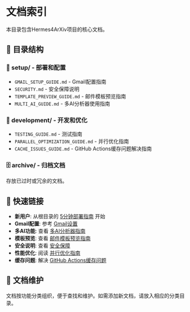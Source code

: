 # 文档索引

本目录包含Hermes4ArXiv项目的核心文档。

## 📁 目录结构

### 🚀 setup/ - 部署和配置
- `GMAIL_SETUP_GUIDE.md` - Gmail配置指南
- `SECURITY.md` - 安全保障说明
- `TEMPLATE_PREVIEW_GUIDE.md` - 邮件模板预览指南
- `MULTI_AI_GUIDE.md` - 多AI分析器使用指南

### 🔧 development/ - 开发和优化
- `TESTING_GUIDE.md` - 测试指南
- `PARALLEL_OPTIMIZATION_GUIDE.md` - 并行优化指南
- `CACHE_ISSUES_GUIDE.md` - GitHub Actions缓存问题解决指南

### 🗄️ archive/ - 归档文档
存放已过时或冗余的文档。

## 🔗 快速链接

- **新用户**: 从根目录的 [5分钟部署指南](../QUICK_DEPLOY.md) 开始
- **Gmail配置**: 参考 [Gmail设置](setup/GMAIL_SETUP_GUIDE.md)
- **多AI功能**: 查看 [多AI分析器指南](setup/MULTI_AI_GUIDE.md)
- **模板预览**: 查看 [邮件模板预览指南](setup/TEMPLATE_PREVIEW_GUIDE.md)
- **安全说明**: 查看 [安全保障](setup/SECURITY.md)
- **性能优化**: 阅读 [并行优化指南](development/PARALLEL_OPTIMIZATION_GUIDE.md)
- **缓存问题**: 解决 [GitHub Actions缓存问题](development/CACHE_ISSUES_GUIDE.md)

## 📝 文档维护

文档按功能分类组织，便于查找和维护。如需添加新文档，请放入相应的分类目录。
